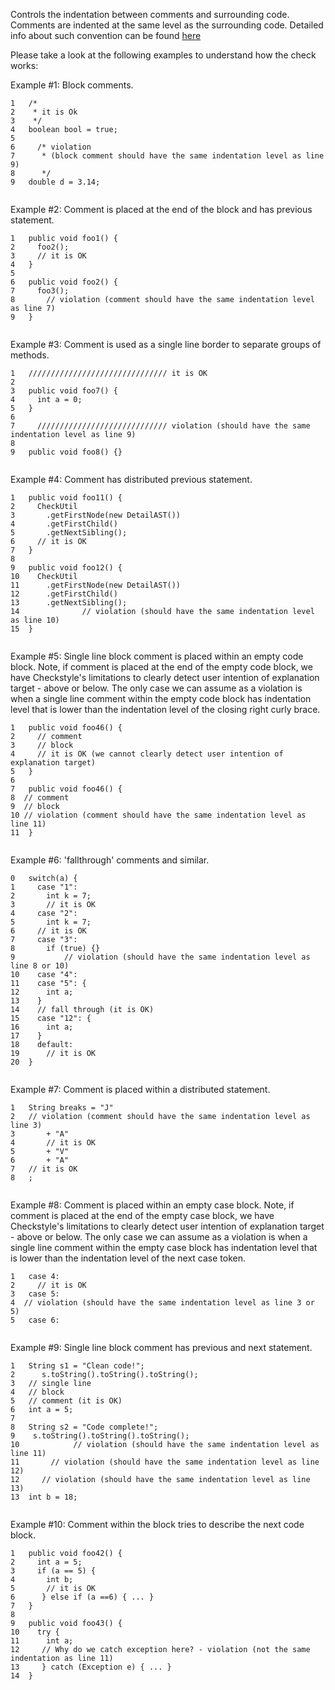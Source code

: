 Controls the indentation between comments and surrounding code. Comments
are indented at the same level as the surrounding code. Detailed info
about such convention can be found
[here](styleguides/google-java-style-20180523/javaguide.html#s4.8.6.1-block-comment-style)

Please take a look at the following examples to understand how the check
works:

Example \#1: Block comments.

``` 
1   /*
2    * it is Ok
3    */
4   boolean bool = true;
5
6     /* violation
7      * (block comment should have the same indentation level as line 9)
8      */
9   double d = 3.14;
        
```

Example \#2: Comment is placed at the end of the block and has previous
statement.

``` 
1   public void foo1() {
2     foo2();
3     // it is OK
4   }
5
6   public void foo2() {
7     foo3();
8       // violation (comment should have the same indentation level as line 7)
9   }
        
```

Example \#3: Comment is used as a single line border to separate groups
of methods.

``` 
1   /////////////////////////////// it is OK
2
3   public void foo7() {
4     int a = 0;
5   }
6
7     ///////////////////////////// violation (should have the same indentation level as line 9)
8
9   public void foo8() {}
        
```

Example \#4: Comment has distributed previous statement.

``` 
1   public void foo11() {
2     CheckUtil
3       .getFirstNode(new DetailAST())
4       .getFirstChild()
5       .getNextSibling();
6     // it is OK
7   }
8
9   public void foo12() {
10    CheckUtil
11      .getFirstNode(new DetailAST())
12      .getFirstChild()
13      .getNextSibling();
14              // violation (should have the same indentation level as line 10)
15  }
        
```

Example \#5: Single line block comment is placed within an empty code
block. Note, if comment is placed at the end of the empty code block, we
have Checkstyle's limitations to clearly detect user intention of
explanation target - above or below. The only case we can assume as a
violation is when a single line comment within the empty code block has
indentation level that is lower than the indentation level of the
closing right curly brace.

``` 
1   public void foo46() {
2     // comment
3     // block
4     // it is OK (we cannot clearly detect user intention of explanation target)
5   }
6
7   public void foo46() {
8  // comment
9  // block
10 // violation (comment should have the same indentation level as line 11)
11  }
        
```

Example \#6: 'fallthrough' comments and similar.

``` 
0   switch(a) {
1     case "1":
2       int k = 7;
3       // it is OK
4     case "2":
5       int k = 7;
6     // it is OK
7     case "3":
8       if (true) {}
9           // violation (should have the same indentation level as line 8 or 10)
10    case "4":
11    case "5": {
12      int a;
13    }
14    // fall through (it is OK)
15    case "12": {
16      int a;
17    }
18    default:
19      // it is OK
20  }
        
```

Example \#7: Comment is placed within a distributed statement.

``` 
1   String breaks = "J"
2   // violation (comment should have the same indentation level as line 3)
3       + "A"
4       // it is OK
5       + "V"
6       + "A"
7   // it is OK
8   ;
        
```

Example \#8: Comment is placed within an empty case block. Note, if
comment is placed at the end of the empty case block, we have
Checkstyle's limitations to clearly detect user intention of explanation
target - above or below. The only case we can assume as a violation is
when a single line comment within the empty case block has indentation
level that is lower than the indentation level of the next case token.

``` 
1   case 4:
2     // it is OK
3   case 5:
4  // violation (should have the same indentation level as line 3 or 5)
5   case 6:
        
```

Example \#9: Single line block comment has previous and next statement.

``` 
1   String s1 = "Clean code!";
2      s.toString().toString().toString();
3   // single line
4   // block
5   // comment (it is OK)
6   int a = 5;
7
8   String s2 = "Code complete!";
9    s.toString().toString().toString();
10            // violation (should have the same indentation level as line 11)
11       // violation (should have the same indentation level as line 12)
12     // violation (should have the same indentation level as line 13)
13  int b = 18;
        
```

Example \#10: Comment within the block tries to describe the next code
block.

``` 
1   public void foo42() {
2     int a = 5;
3     if (a == 5) {
4       int b;
5       // it is OK
6      } else if (a ==6) { ... }
7   }
8
9   public void foo43() {
10    try {
11      int a;
12     // Why do we catch exception here? - violation (not the same indentation as line 11)
13     } catch (Exception e) { ... }
14  }
        
```
